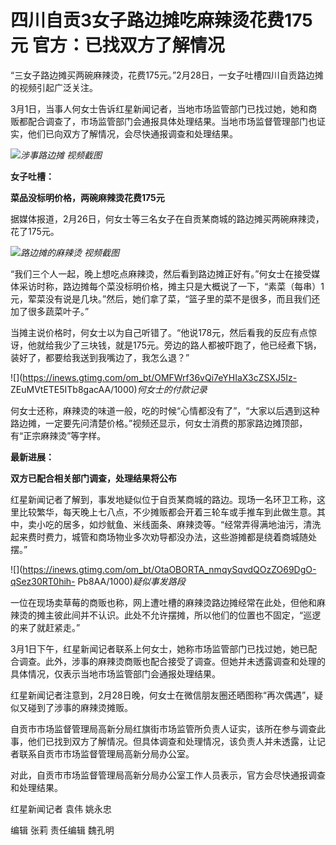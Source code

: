 # 四川自贡3女子路边摊吃麻辣烫花费175元 官方：已找双方了解情况

“三女子路边摊买两碗麻辣烫，花费175元。”2月28日，一女子吐槽四川自贡路边摊的视频引起广泛关注。

3月1日，当事人何女士告诉红星新闻记者，当地市场监管部门已找过她，她和商贩都配合调查了，市场监管部门会通报具体处理结果。当地市场监督管理部门也证实，他们已向双方了解情况，会尽快通报调查和处理结果。

![](https://inews.gtimg.com/om_bt/O5Uybqoi_-3Z7jahpMPC1C8P5W3vYOzhqrSCEx7PZDyFIAA/1000)_涉事路边摊
视频截图_

**女子吐槽：**

**菜品没标明价格，两碗麻辣烫花费175元**

据媒体报道，2月26日，何女士等三名女子在自贡某商城的路边摊买两碗麻辣烫，花了175元。

![](https://inews.gtimg.com/om_bt/OfyZVvC299mejN0IoD-r0NXXfI0aVHSA3LRYl7CMdzF8EAA/1000)_路边摊的麻辣烫
视频截图_

“我们三个人一起，晚上想吃点麻辣烫，然后看到路边摊正好有。”何女士在接受媒体采访时称，路边摊每个菜没标明价格，摊主只是大概说了一下，“素菜（每串）1元，荤菜没有说是几块。”然后，她们拿了菜，“篮子里的菜不是很多，而且我们还加了很多蔬菜叶子。”

当摊主说价格时，何女士以为自己听错了。“他说178元，然后看我的反应有点惊讶，他就给我少了三块钱，就是175元。旁边的路人都被吓跑了，他已经煮下锅，装好了，都要给我送到我嘴边了，我怎么退？”

![](https://inews.gtimg.com/om_bt/OMFWrf36vQi7eYHIaX3cZSXJ5Iz-
ZEuMVtETE5ITb8gacAA/1000)_何女士的付款记录_

何女士还称，麻辣烫的味道一般，吃的时候“心情都没有了”，“大家以后遇到这种路边摊，一定要先问清楚价格。”视频还显示，何女士消费的那家路边摊顶部，有“正宗麻辣烫”等字样。

**最新进展：**

**双方已配合相关部门调查，处理结果将公布**

红星新闻记者了解到，事发地疑似位于自贡某商城的路边。现场一名环卫工称，这里比较繁华，每天晚上七八点，不少摊贩都会开着三轮车或手推车到此做生意。其中，卖小吃的居多，如炒鱿鱼、米线面条、麻辣烫等。“经常弄得满地油污，清洗起来费时费力，城管和商场物业多次劝导都没办法，这些游摊都是绕着商城随处摆。”

![](https://inews.gtimg.com/om_bt/OtaOBORTA_nmqySqvdQOzZO69DgO-qSez30RT0hih-
Pb8AA/1000)_疑似事发路段_

一位在现场卖草莓的商贩也称，网上遭吐槽的麻辣烫路边摊经常在此处，但他和麻辣烫的摊主彼此间并不认识。此处不允许摆摊，所以他们的位置也不固定，“巡逻的来了就赶紧走。”

3月1日下午，红星新闻记者联系上何女士，她称市场监管部门已找过她，她已配合调查。此外，涉事的麻辣烫商贩也配合接受了调查。但她并未透露调查和处理的具体情况，仅表示当地市场监管部门会通报处理结果。

红星新闻记者注意到，2月28日晚，何女士在微信朋友圈还晒图称“再次偶遇”，疑似又碰到了涉事的麻辣烫摊贩。

自贡市市场监督管理局高新分局红旗街市场监管所负责人证实，该所在参与调查此事，他们已找到双方了解情况。但具体调查和处理情况，该负责人并未透露，让记者联系自贡市市场监督管理局高新分局办公室。

对此，自贡市市场监督管理局高新分局办公室工作人员表示，官方会尽快通报调查和处理结果。

红星新闻记者 袁伟 姚永忠

编辑 张莉 责任编辑 魏孔明

